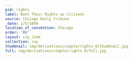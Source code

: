 ```yaml
---
pid: rights
label: Want Their Rights as Citizens
source: Chicago Daily Tribune
_date: 1/5/1890
location_of_convention: Chicago
order: '09'
layout: ccp_item
collection: ccp
thumbnail: img/derivatives/simple/rights_0/thumbnail.jpg
full: img/derivatives/simple/rights_0/full.jpg
---
```

